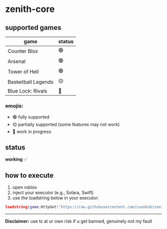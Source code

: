 # zenith-core
## supported games
| game                 | status |
|----------------------|--------|
| Counter Blox         |🟢|      
| Arsenal              |🟢|  
| Tower of Hell        |🟢|    
| Basketball Legends   |🟡|      
| Blue Lock: Rivals    |🔴|    
  



### emojis:
- 🟢 fully supported
- 🟡 partially supported (some features may not work)
- 🔴 work in progress

## status
**working** ✅

## how to execute
1. open roblox
2. inject your  executor (e.g., Solara, Swift)
3. use the loadstring below in your executor:

```lua
loadstring(game:HttpGet("https://raw.githubusercontent.com/cuenhub/zenith-core/refs/heads/main/loader.lua"))()
```


---
**Disclaimer:** use ts at ur own risk if u get banned, genuinely not my fault

